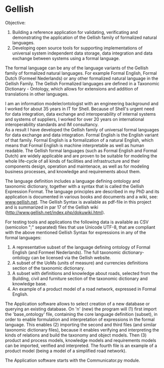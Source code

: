 # Gellish
Objective:  
1. Building a reference application for validating, verificating and demonstrating the application of the Gellish family of formalized natural languages.  
2. Developing open source tools for supporting implementations of universal system independent data storage, data integration and data exchange between systems using a formal language.  

The formal language can be any of the language variants of the Gellish family of formalized natural languages. For example Formal English, Formal Dutch (Formeel Nederlands) or any other formalized natural language in the Gellish Family. The Gellish Formalized languages are defined in a Taxonomic Dictionary - Ontology, which allows for extensions and addition of translations in other languages.  

I am an information modeler/ontologist with an engineering background and I worked for about 35 years in IT for Shell. Because of Shell's urgent need for data integration, data exchange and interoperability of internal systems and systems of suppliers, I worked for over 20 years on international interoperability standards and IM consultancy.  
As a result I have developed the Gellish family of universal formal languages for data exchange and data integration. Formal English is the English variant of that family. Formal English is a formalization of a natural English, which means that Formal English is machine interpretable as well as human readable. The Gellish formal languages (such as Formal English and Formal Dutch) are widely applicable and are proven to be suitable for modeling the whole life-cycle of all kinds of facilities and infrastructure and their components design, operation and maintenace, as well as for modeling business processes, and knowledge and requirements about them.  
  
The language definition includes a language defining ontology and taxonomic dictionary, together with a syntax that is called the Gellish Expression Format. The language principles are described in my PhD and its application is documented in various books and documents and a wiki, see: www.gellish.net. The Gellish Syntax is available as pdf-file in this project and is summarized in par 17 of the Gellish wiki (http://www.gellish.net/index.php/dokuwiki.html).  
  
For testing tools and applications the following data is available as CSV (semicolon ";" separated) files that use Unicode UTF-8, that are compliant with the above mentioned Gellish Syntax for expressions in any of the formal languages:  
1. A representative subset of the language defining ontology of Formal English (and Formeel Nederlands). The full taxonomic dictionary-ontology can be licensed via the Gellish website.  
2. A subset of the UoMs (units of measure) and currencies definitions section of the taxonomic dictionary.  
3. A subset with definitions and knowledge about roads, selected from the Building, civil and furniture section of the taxonomic dictionary and knowledge base.  
4. An example of a product model of a road network, expressed in Formal English.  

The Application software allows to select creation of a new database or querying an existing database. On 'n' (new) the program will (1) first import the 'base_ontology' file, containing the core language definition (subset), in order to enable formulation and interpretation of expressions in the formal language. This enables (2) importing the second and third files (and similar taxonomic dictionary files), because it enables verifying and interpreting the kinds of relations and build the taxonomy and object models. Then (3) product and process models, knowledge models and requirements models can be imported, verified and interpreted. The fourth file is an example of a product model (being a model of a simplified road network).

The Application software starts with the Communicator.py module.
